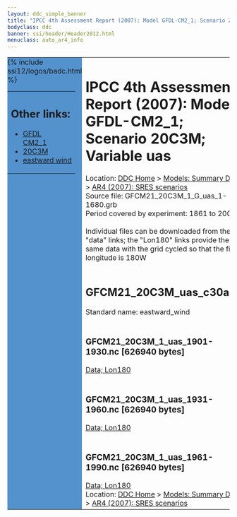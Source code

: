 ```yaml
---
layout: ddc_simple_banner
title: "IPCC 4th Assessment Report (2007): Model GFDL-CM2_1; Scenario 20C3M; Variable uas"
bodyclass: ddc
banner: ssi/header/Header2012.html
menuclass: auto_ar4_info
---
```



<table width="100%" border="0" cellspacing="0" cellpadding="0" style="border-collapse: collapse;">
<tr style="margin:0;padding:0;border:0;">
<td style="margin:0;padding:0;border:0;height:1pt;width:150pt;background:#5492CD;" valign="top" >

<div id="lh-col2" class="auto_ar4_info">
<table class="menumain" bgcolor="#5492CD" cellspacing="0" width="100%" border="0">
<tr><td>
<h2> Other links:</h2>
<ul>
<li><a href="/auto/ar4/model-GFDL-CM2_1.html">GFDL<br/>CM2_1</a></li>
<li><a href="/auto/ar4/scenario-20C3M.html">20C3M</a></li>
<li><a href="/auto/ar4/var-eastward_wind.html">eastward wind</a></li>
</ul>
</td></tr>
{% include ssi12/logos/badc.html %}
</table>
</div>
</td>
<td><h1>IPCC 4th Assessment Report (2007): Model GFDL-CM2_1; Scenario 20C3M; Variable uas</h1>

<!-- Breadcrumb1 -->
<div id="breadcrumb1" align="left">
Location: <a href="/index.html">DDC Home</a> > <a href="/sim/gcm_clim/">Models: Summary Data</a>
> <a href="/sim/gcm_clim/SRES_AR4/index.html">AR4 (2007): SRES scenarios</a>
</div>
<!-- End of Breadcrumb1 -->Source file: GFCM21_20C3M_1_G_uas_1-1680.grb
<br/>
Period covered by experiment: 1861 to 2000<br/>
<br/>Individual files can be downloaded from the "data" links; the "Lon180" links provide the same data
         with the grid cycled so that the first longitude is 180W<br/>
<br/><h2>GFCM21_20C3M_uas_c30a.tar</h2>
Standard name: eastward_wind<br>
<br/><h3>GFCM21_20C3M_1_uas_1901-1930.nc [626940 bytes]</h3>
<a href="http://apps.ipcc-data.org/cgi-bin/downl/ar4_nc/uas/GFCM21_20C3M_1_uas_1901-1930.nc">Data; </a><a href="http://apps.ipcc-data.org/cgi-bin/downl/ar4_nc/uas/GFCM21_20C3M_1_uas_1901-1930.cyto180.nc"> Lon180</a><br/>
<br/><h3>GFCM21_20C3M_1_uas_1931-1960.nc [626940 bytes]</h3>
<a href="http://apps.ipcc-data.org/cgi-bin/downl/ar4_nc/uas/GFCM21_20C3M_1_uas_1931-1960.nc">Data; </a><a href="http://apps.ipcc-data.org/cgi-bin/downl/ar4_nc/uas/GFCM21_20C3M_1_uas_1931-1960.cyto180.nc"> Lon180</a><br/>
<br/><h3>GFCM21_20C3M_1_uas_1961-1990.nc [626940 bytes]</h3>
<a href="http://apps.ipcc-data.org/cgi-bin/downl/ar4_nc/uas/GFCM21_20C3M_1_uas_1961-1990.nc">Data; </a><a href="http://apps.ipcc-data.org/cgi-bin/downl/ar4_nc/uas/GFCM21_20C3M_1_uas_1961-1990.cyto180.nc"> Lon180</a><br/>
<!-- Breadcrumb2 -->
<div id="breadcrumb2" align="left">
Location: <a href="/index.html">DDC Home</a> > <a href="/sim/gcm_clim/">Models: Summary Data</a>
> <a href="/sim/gcm_clim/SRES_AR4/index.html">AR4 (2007): SRES scenarios</a>
</div>
<!-- End of Breadcrumb2 --></td></tr></table>
